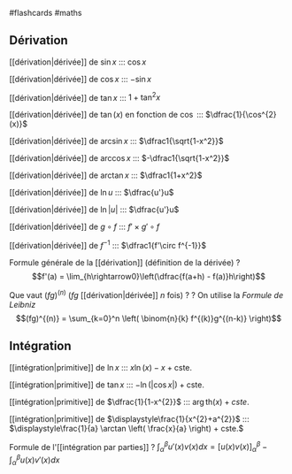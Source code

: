 #flashcards #maths

## Dérivation

[[dérivation|dérivée]] de $\sin x$ ::: $\cos x$ 
<!--SR:!2022-10-05,4,274!2022-10-05,3,255-->
[[dérivation|dérivée]] de $\cos x$ ::: $-\sin x$
<!--SR:!2023-04-20,240,330!2022-10-05,3,255-->
[[dérivation|dérivée]] de $\tan x$ ::: $1 + \tan^2 x$
<!--SR:!2022-10-07,8,192!2022-10-06,4,275-->
[[dérivation|dérivée]] de $\tan(x)$ en fonction de $\cos$ ::: $\dfrac{1}{\cos^{2}(x)}$
<!--SR:!2023-02-21,171,280!2022-10-05,3,255-->
[[dérivation|dérivée]] de $\arcsin x$ ::: $\dfrac1{\sqrt{1-x^2}}$
<!--SR:!2023-03-25,175,252!2022-10-05,3,255-->
[[dérivation|dérivée]] de $\arccos x$ ::: $-\dfrac1{\sqrt{1-x^2}}$
<!--SR:!2022-10-09,10,232!2022-10-03,1,235-->
[[dérivation|dérivée]] de $\arctan x$ ::: $\dfrac1{1+x^2}$
<!--SR:!2022-10-03,4,190!2022-10-05,3,255-->

[[dérivation|dérivée]] de $\ln u$ ::: $\dfrac{u'}u$
<!--SR:!2023-07-20,311,332!2022-10-05,3,255-->
[[dérivation|dérivée]] de $\ln |u|$ ::: $\dfrac{u'}u$
<!--SR:!2023-01-28,158,292!2022-10-05,3,255-->
[[dérivation|dérivée]] de $g\circ f$ ::: $f'\times g'\circ f$
<!--SR:!2023-02-20,166,252!2022-10-06,4,275-->
[[dérivation|dérivée]] de $f^{-1}$ ::: $\dfrac1{f'\circ f^{-1}}$
<!--SR:!2023-03-09,192,312!2022-10-05,3,255-->


Formule générale de la [[dérivation]]
(définition de la dérivée)
?
$$f'(a) = \lim_{h\rightarrow0}\left(\dfrac{f(a+h) - f(a)}h\right)$$
<!--SR:!2023-02-19,153,252-->


Que vaut $(fg)^{(n)}$ ($fg$ [[dérivation|dérivée]] $n$ fois) ?
?
On utilise la _Formule de Leibniz_
$$(fg)^{(n)} = \sum_{k=0}^n \left( \binom{n}{k} f^{(k)}g^{(n-k)} \right)$$
<!--SR:!2022-12-07,123,292-->


## Intégration

[[intégration|primitive]] de $\ln x$ ::: $x\ln(x) - x + \text{cste.}$
<!--SR:!2022-11-16,58,227!2022-10-05,3,255-->
[[intégration|primitive]] de $\tan x$ ::: $-\ln(|\cos x|) + \text{cste.}$ 
<!--SR:!2022-11-20,55,207!2022-10-05,3,255-->
[[intégration|primitive]] de $\dfrac{1}{1-x^{2}}$ ::: $\arg\mathrm{th} (x) + cste.$
<!--SR:!2022-10-04,2,236!2022-10-03,1,235-->
[[intégration|primitive]] de $\displaystyle\frac{1}{x^{2}+a^{2}}$ ::: $\displaystyle\frac{1}{a} \arctan \left( \frac{x}{a} \right) + cste.$
<!--SR:!2022-10-04,3,256!2022-10-05,3,255-->


Formule de l'[[intégration par parties]]
?
$\displaystyle\int_\alpha^\beta u'(x)v(x)d x = \big[u(x)v(x)\big]_\alpha^\beta - \int_\alpha^\beta u(x)v'(x) d x$
<!--SR:!2023-05-29,272,332-->


